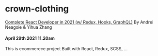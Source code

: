 # crown-clothing

 [Complete React Developer in 2021 (w/ Redux, Hooks, GraphQL)](https://www.udemy.com/course/complete-react-developer-zero-to-mastery/)
 By Andrei Neagoie & Yihua Zhang
 
 #### April 29th 2021 11.20am
 This is ecommerece project Built with React, Redux, SCSS, ...
 
 
 
 
 
 
 
 
 
 
 
 
 
 
 
 
 
 
 
 
